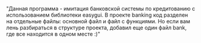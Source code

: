 "Данная программа - имитация банковской системы по кредитованию с использованием библиотеки easygui. 
В проекте banking код разделен на отдельные файлы: основной файл и файл с функциями. 
Но если вам лень разбираться в структуре проекта, добавил еще один файл bank, где все находится в одном месте :)"
